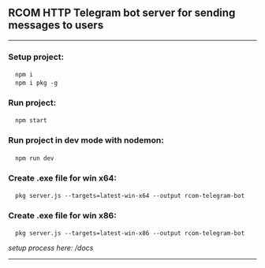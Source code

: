 ## RCOM HTTP Telegram bot server for sending messages to users 
***  
### Setup project: 
&emsp;`npm i`     
&emsp;`npm i pkg -g`

### Run project:
&emsp;`npm start`

### Run project in dev mode with nodemon:
&emsp;`npm run dev`

### Create .exe file for win x64:  
&emsp;`pkg server.js --targets=latest-win-x64 --output rcom-telegram-bot`  
### Create .exe file for win x86:  
&emsp;`pkg server.js --targets=latest-win-x86 --output rcom-telegram-bot`

_setup process here: /docs_
***